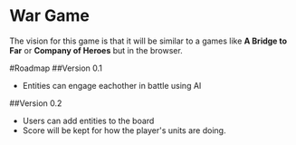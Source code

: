 War Game
=======

The vision for this game is that it will be similar to a games like **A Bridge to Far** or **Company of Heroes** but in the browser. 

#Roadmap
##Version 0.1
* Entities can engage eachother in battle using AI

##Version 0.2
* Users can add entities to the board
* Score will be kept for how the player's units are doing.

